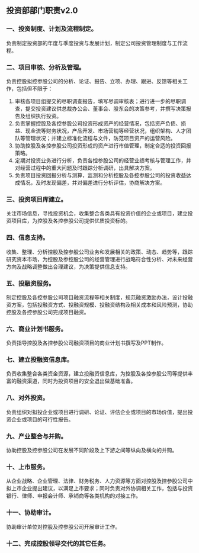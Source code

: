 ## 投资部部门职责v2.0

### 一、投资制度、计划及流程制定。
负责制定投资部的年度与季度投资与发展计划，制定公司投资管理制度与工作流程。<br>

### 二、项目审核、分析及管理。
负责控股拟控参股公司的分析、论证、报告、立项、办理、跟进、反馈等相关工作，包括但不限于：<br>
1. 审核各项目组提交的尽职调查报告，填写尽调审核表；进行进一步的尽职调查，提交投资建议供总裁办公会、董事会、股东会的决策参考，并撰写决策报告及组织执行投资。
2. 负责掌握控股及各控参股公司投资形成资产的经营情况，包括资产负债、损益、现金流等财务状况，产品开发、市场营销等经营状况，组织架构、人才团队等管理状况；并建立标准化流程与文件，防范项目资产的运营风险。
3. 协助控股及各控参股公司投资形成的资产进行市值管理，制定合适的投资回报策略。
4. 定期对投资业务进行分析，负责各控参股公司的经营业绩考核与管理工作，并对经营过程中的重大问题及时跟踪分析调研，出具解决方案。
5. 负责项目投资回报分析与测算，监测和分析控股及各控参股公司的投资收益达成情况，及时发现偏差，并对偏差进行分析评估，协商解决方案。

### 三、投资项目库建立。
关注市场信息，寻找投资机会，收集整合各类具有投资价值的企业或项目，建立投资项目库，为控股及各控参股公司提供优质投资标的。

### 四、信息支持。
收集、整理、分析控股及控参股公司业务和发展相关的政策、动态、趋势等，跟踪研究资本市场，为控股及参控股公司的经营管理进行战略符合性分析、对未来经营方向及战略调整做出合理建议，为决策提供信息支持。

### 五、投融资服务。
制定控股及各控参股公司项目融资流程等相关制度，规范融资激励办法，设计投融资方案，包括投融资方式、投融资规模、投融资结构及相关成本和风险预测，协助控股及各控参股公司完成项目融资。

### 六、商业计划书服务。
负责指导控股及各控参股公司融资项目的商业计划书撰写及PPT制作。

### 七、建立投融资信息库。
负责收集整合各类资金资源，建立投融资信息库，为控股及各控参股公司等提供丰富的融资渠道，同时为投资项目的安全退出做基础准备。

### 八、对外投资。
负责组织对拟投企业或项目进行调研、论证、评估企业或项目的市场价值，提出投资企业或项目的可行性报告。

### 九、产业整合与并购。
协助控股及控参股公司在发展不同阶段及上下游之间等纵向及横向的并购。

### 十、上市服务。
从企业战略、企业管理、法律、财务税务、人力资源等方面对控股及控参股公司中拟上市企业提出建议，以满足上市要求；同时负责对外协调相关工作，包括与投资银行、律师、申报会计师、承销商等各类机构的对接工作。

### 十一、协助审计。
协助审计单位对控股及控参股公司开展审计工作。

### 十二、完成控股领导交代的其它任务。
